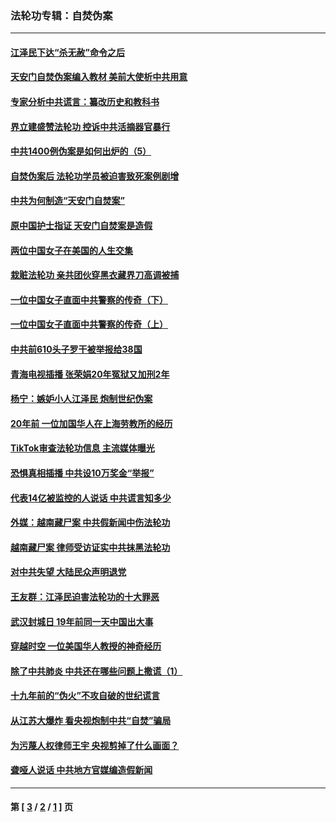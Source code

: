 ### 法轮功专辑：自焚伪案
---
#### [江泽民下达“杀无赦”命令之后](../../pages/nf5562/n13878084.md) 
#### [天安门自焚伪案编入教材 美前大使析中共用意](../../pages/nf5562/n13791932.md) 
#### [专家分析中共谎言：纂改历史和教科书](../../pages/nf5562/n13781542.md) 
#### [界立建盛赞法轮功 控诉中共活摘器官暴行](../../pages/nf5562/n13781971.md) 
#### [中共1400例伪案是如何出炉的（5）](../../pages/nf5562/n13226831.md) 
#### [自焚伪案后 法轮功学员被迫害致死案例剧增](../../pages/nf5562/n13190600.md) 
#### [中共为何制造“天安门自焚案”](../../pages/nf5562/n13183270.md) 
#### [原中国护士指证 天安门自焚案是造假](../../pages/nf5562/n13172289.md) 
#### [两位中国女子在美国的人生交集](../../pages/nf5562/n13156138.md) 
#### [栽赃法轮功 亲共团伙穿黑衣藏界刀高调被捕](../../pages/nf5562/n13073780.md) 
#### [一位中国女子直面中共警察的传奇（下）](../../pages/nf5562/n12989706.md) 
#### [一位中国女子直面中共警察的传奇（上）](../../pages/nf5562/n12985072.md) 
#### [中共前610头子罗干被举报给38国](../../pages/nf5562/n12975419.md) 
#### [青海电视插播 张荣娟20年冤狱又加刑2年](../../pages/nf5562/n12738166.md) 
#### [杨宁：嫉妒小人江泽民 炮制世纪伪案](../../pages/nf5562/n12724108.md) 
#### [20年前 一位加国华人在上海劳教所的经历](../../pages/nf5562/n12707932.md) 
#### [TikTok审查法轮功信息 主流媒体曝光](../../pages/nf5562/n12362336.md) 
#### [恐惧真相插播 中共设10万奖金“举报”](../../pages/nf5562/n12306396.md) 
#### [代表14亿被监控的人说话 中共谎言知多少](../../pages/nf5562/n12297484.md) 
#### [外媒：越南藏尸案 中共假新闻中伤法轮功](../../pages/nf5562/n12264411.md) 
#### [越南藏尸案 律师受访证实中共抹黑法轮功](../../pages/nf5562/n12261878.md) 
#### [对中共失望 大陆民众声明退党](../../pages/nf5562/n12187315.md) 
#### [王友群：江泽民迫害法轮功的十大罪恶](../../pages/nf5562/n12169074.md) 
#### [武汉封城日 19年前同一天中国出大事](../../pages/nf5562/n12150901.md) 
#### [穿越时空  一位美国华人教授的神奇经历](../../pages/nf5562/n12097460.md) 
#### [除了中共肺炎 中共还在哪些问题上撒谎（1）](../../pages/nf5562/n11955770.md) 
#### [十九年前的“伪火”不攻自破的世纪谎言](../../pages/nf5562/n11813238.md) 
#### [从江苏大爆炸 看央视炮制中共“自焚”骗局](../../pages/nf5562/n11140275.md) 
#### [为污蔑人权律师王宇 央视剪掉了什么画面？](../../pages/nf5562/n11130142.md) 
#### [聋哑人说话 中共地方官媒编造假新闻](../../pages/nf5562/n11006067.md) 

---
#### 第 [ [3](./3.md) / [2](./2.md) / [1](./1.md) ] 页

